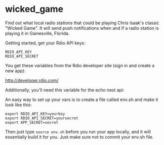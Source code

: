 # wicked_game

Find out what local radio stations that could be playing Chris Isaak's classic "Wicked Game". It will send push notifications when and if a radio station is playing it in Gainesville, Florida. 

Getting started, get your Rdio API keys: 

```
RDIO_API_KEY
RDIO_API_SECRET
```

You get these variables from the Rdio developer site (sign in and create a new app):

http://developer.rdio.com/

Additionally, you'll need this variable for the echo nest api:

An easy way to set up your vars is to create a file called env.sh and make it look like this:

```
export RDIO_API_KEY=yourkey
export RDIO_API_SECRET=yoursecret
export APP_SECRET=secret
```
Then just type ```source env.sh``` before you run your app locally, and it will essentially build it for you. Just make sure not to commit your env.sh file.
